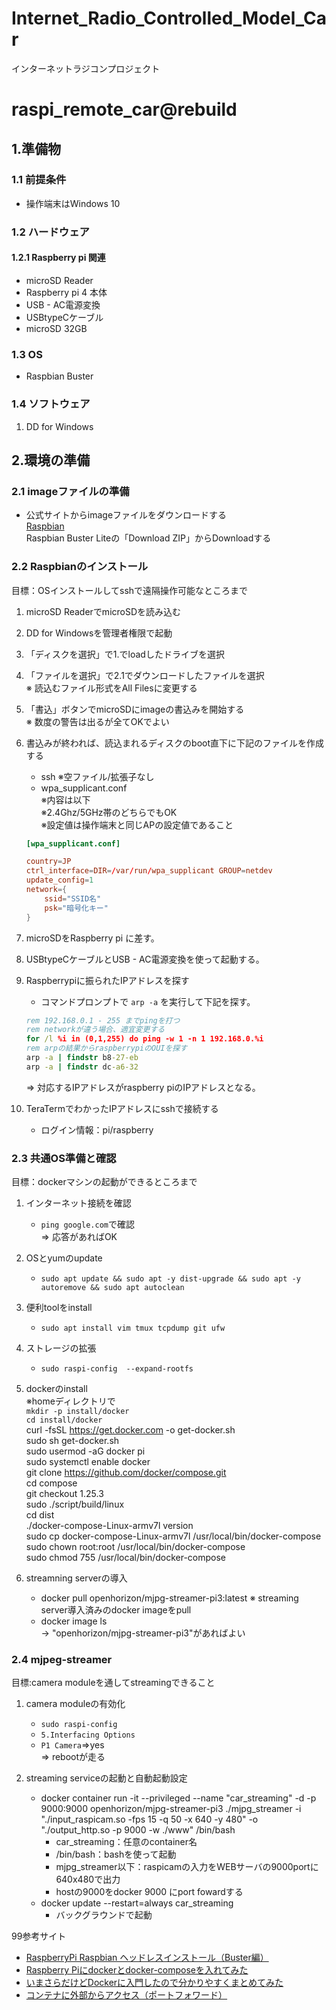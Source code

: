 # Internet_Radio_Controlled_Model_Car
インターネットラジコンプロジェクト

# raspi_remote_car@rebuild

## 1.準備物

### 1.1 前提条件

- 操作端末はWindows 10

### 1.2 ハードウェア

#### 1.2.1 Raspberry pi 関連

- microSD Reader
- Raspberry pi 4 本体
- USB - AC電源変換
- USBtypeCケーブル
- microSD 32GB

### 1.3 OS

- Raspbian Buster

### 1.4 ソフトウェア

1. DD for Windows

## 2.環境の準備

### 2.1 imageファイルの準備

- 公式サイトからimageファイルをダウンロードする  
[Raspbian](https://www.raspberrypi.org/downloads/raspbian/)  
Raspbian Buster Liteの「Download ZIP」からDownloadする

### 2.2 Raspbianのインストール

目標：OSインストールしてsshで遠隔操作可能なところまで

1. microSD ReaderでmicroSDを読み込む
2. DD for Windowsを管理者権限で起動
3. 「ディスクを選択」で1.でloadしたドライブを選択
4. 「ファイルを選択」で2.1でダウンロードしたファイルを選択  
    ※ 読込むファイル形式をAll Filesに変更する
5. 「書込」ボタンでmicroSDにimageの書込みを開始する  
    ※ 数度の警告は出るが全てOKでよい
6. 書込みが終われば、読込まれるディスクのboot直下に下記のファイルを作成する
    - ssh ※空ファイル/拡張子なし
    - wpa_supplicant.conf  
        ※内容は以下  
        ※2.4Ghz/5GHz帯のどちらでもOK  
        ※設定値は操作端末と同じAPの設定値であること

    ``` wpa_supplicant.conf
    [wpa_supplicant.conf]

    country=JP
    ctrl_interface=DIR=/var/run/wpa_supplicant GROUP=netdev
    update_config=1
    network={
        ssid="SSID名"
        psk="暗号化キー"
    }
    ```

7. microSDをRaspberry pi に差す。
8. USBtypeCケーブルとUSB - AC電源変換を使って起動する。
9. Raspberrypiに振られたIPアドレスを探す  
    - コマンドプロンプトで `arp -a` を実行して下記を探す。

    ``` cmd
    rem 192.168.0.1 - 255 までpingを打つ
    rem networkが違う場合、適宜変更する
    for /l %i in (0,1,255) do ping -w 1 -n 1 192.168.0.%i
    rem arpの結果からraspberrypiのOUIを探す
    arp -a | findstr b8-27-eb
    arp -a | findstr dc-a6-32
    ````

    ⇒ 対応するIPアドレスがraspberry piのIPアドレスとなる。

10. TeraTermでわかったIPアドレスにsshで接続する
    - ログイン情報：pi/raspberry

### 2.3 共通OS準備と確認

目標：dockerマシンの起動ができるところまで

1. インターネット接続を確認
   - `ping google.com`で確認  
    ⇒ 応答があればOK
2. OSとyumのupdate
   - `sudo apt update && sudo apt -y dist-upgrade && sudo apt -y autoremove && sudo apt autoclean`
3. 便利toolをinstall  
    - `sudo apt install vim tmux tcpdump git ufw`  
4. ストレージの拡張
    - `sudo raspi-config  --expand-rootfs`
5. dockerのinstall  
    ※homeディレクトリで  
    `mkdir -p install/docker`  
    `cd install/docker`  
    curl -fsSL https://get.docker.com -o get-docker.sh  
    sudo sh get-docker.sh  
    sudo usermod -aG docker pi  
    sudo systemctl enable docker  
    git clone https://github.com/docker/compose.git  
    cd compose  
    git checkout 1.25.3  
    sudo ./script/build/linux  
    cd dist  
    ./docker-compose-Linux-armv7l version  
    sudo cp docker-compose-Linux-armv7l /usr/local/bin/docker-compose  
    sudo chown root:root /usr/local/bin/docker-compose  
    sudo chmod 755 /usr/local/bin/docker-compose

6. streamning serverの導入
   - docker pull openhorizon/mjpg-streamer-pi3:latest
      ※ streaming server導入済みのdocker imageをpull
   - docker image ls  
      → "openhorizon/mjpg-streamer-pi3"があればよい

<!-- 
1. dockerにdebianイメージの導入  \
   docker pull debian  \
   docker images  )
-->

### 2.4 mjpeg-streamer

目標:camera moduleを通してstreamingできること

1. camera moduleの有効化  
    - `sudo raspi-config`
    - `5.Interfacing Options`
    - `P1 Camera`⇒yes  
    ⇒ rebootが走る

2. streaming serviceの起動と自動起動設定
   - docker container run  -it --privileged --name "car_streaming" -d -p 9000:9000 openhorizon/mjpg-streamer-pi3 ./mjpg_streamer -i "./input_raspicam.so -fps 15 -q 50 -x 640 -y 480" -o "./output_http.so -p 9000 -w ./www" /bin/bash
        - car_streaming：任意のcontainer名
        - /bin/bash：bashを使って起動
        - mjpg_streamer以下：raspicamの入力をWEBサーバの9000portに640x480で出力
        - hostの9000をdocker 9000 にport fowardする
   - docker update --restart=always car_streaming  
        - バックグラウンドで起動

<!-- 
1. docker baseへattach  
   `docker container attach remote_car_base`  

2. mjpg-streamerのinstall  
   - `apt install git make cmake -y`
   - `cd`
   - `mkdir work`
   - `cd work`
   - `git clone https://github.com/jacksonliam/mjpg-streamer.git mjpg-streamer`
   - `cd mjpg-streamer/mjpg-streamer-experimental/`
   - `mkdir /var/www`
   - `make`
   - `cp -r mjpg-streamer/mjpg-streamer-experimental/ /var/www/mjpg-streamer`
   - `cd /var/www/mjpg-streamer/`
   - a
-->
99参考サイト

- [RaspberryPi Raspbian ヘッドレスインストール（Buster編）](https://qiita.com/nori-dev-akg/items/38c2dfb108edb0d73908)
- [Raspberry Piにdockerとdocker-composeを入れてみた](https://qiita.com/hoshi621/items/7906274326ef3013a73d)  
- [いまさらだけどDockerに入門したので分かりやすくまとめてみた](https://qiita.com/gold-kou/items/44860fbda1a34a001fc1)
- [コンテナに外部からアクセス（ポートフォワード）](https://qiita.com/tifa2chan/items/a58e34019d4f10097a4d)
